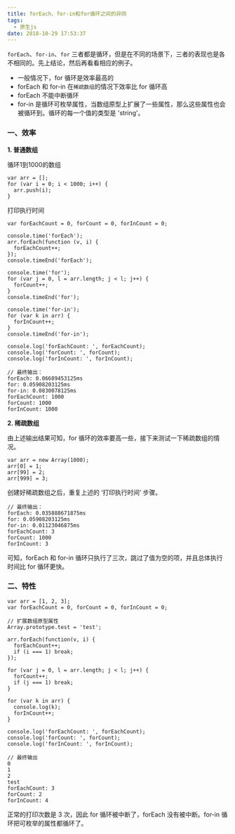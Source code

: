 ```yaml
---
title: forEach、for-in和for循环之间的异同
tags:
  - 原生js
date: 2018-10-29 17:53:37
---
```



`forEach`、`for-in`、`for` 三者都是循环，但是在不同的场景下，三者的表现也是各不相同的。先上结论，然后再看看相应的例子。

- 一般情况下，for 循环是效率最高的
- forEach 和 for-in 在`稀疏数组`的情况下效率比 for 循环高
- forEach 不能中断循环
- for-in 是循环可枚举属性，当数组原型上扩展了一些属性，那么这些属性也会被循环到。循环的每一个值的类型是 'string'。

<!-- more -->

### 一、效率

**1. 普通数组**

循环1到1000的数组
```
var arr = [];
for (var i = 0; i < 1000; i++) {
  arr.push(i);
}
```

打印执行时间
```
var forEachCount = 0, forCount = 0, forInCount = 0;

console.time('forEach');
arr.forEach(function (v, i) {
  forEachCount++;
});
console.timeEnd('forEach');

console.time('for');
for (var j = 0, l = arr.length; j < l; j++) {
  forCount++;
}
console.timeEnd('for');

console.time('for-in');
for (var k in arr) {
  forInCount++;
}
console.timeEnd('for-in');

console.log('forEachCount: ', forEachCount);
console.log('forCount: ', forCount);
console.log('forInCount: ', forInCount);

// 最终输出：
forEach: 0.06689453125ms
for: 0.05908203125ms
for-in: 0.0830078125ms
forEachCount: 1000
forCount: 1000
forInCount: 1000
```

**2. 稀疏数组**

由上述输出结果可知，for 循环的效率要高一些，接下来测试一下稀疏数组的情况。

```
var arr = new Array(1000);
arr[0] = 1;
arr[99] = 2;
arr[999] = 3;
```

创建好稀疏数组之后，重复上述的 ‘打印执行时间’ 步骤。

```
// 最终输出：
forEach: 0.035888671875ms
for: 0.05908203125ms
for-in: 0.01123046875ms
forEachCount: 3
forCount: 1000
forInCount: 3
```

可知，forEach 和 for-in 循环只执行了三次，跳过了值为空的项，并且总体执行时间比 for 循环更快。

### 二、特性

```
var arr = [1, 2, 3];
var forEachCount = 0, forCount = 0, forInCount = 0;

// 扩展数组原型属性
Array.prototype.test = 'test';

arr.forEach(function(v, i) {
  forEachCount++;
  if (i === 1) break;
});

for (var j = 0, l = arr.length; j < l; j++) {
  forCount++;
  if (j === 1) break;
}

for (var k in arr) {
  console.log(k);
  forInCount++;
}

console.log('forEachCount: ', forEachCount);
console.log('forCount: ', forCount);
console.log('forInCount: ', forInCount);

// 最终输出
0
1
2
test
forEachCount: 3
forCount: 2
forInCount: 4
```

正常的打印次数是 3 次，因此 for 循环被中断了，forEach 没有被中断。for-in 循环把可枚举的属性都循环了。